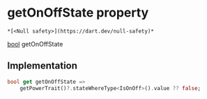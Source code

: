 


# getOnOffState property




    *[<Null safety>](https://dart.dev/null-safety)*




[bool](https://api.flutter.dev/flutter/dart-core/bool-class.html) getOnOffState
  







## Implementation

```dart
bool get getOnOffState =>
    getPowerTrait()?.stateWhereType<IsOnOff>().value ?? false;
```








